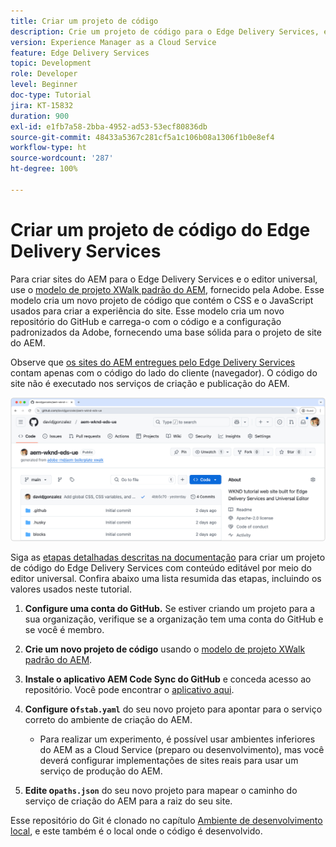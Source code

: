 ```yaml
---
title: Criar um projeto de código
description: Crie um projeto de código para o Edge Delivery Services, editável por meio do editor universal.
version: Experience Manager as a Cloud Service
feature: Edge Delivery Services
topic: Development
role: Developer
level: Beginner
doc-type: Tutorial
jira: KT-15832
duration: 900
exl-id: e1fb7a58-2bba-4952-ad53-53ecf80836db
source-git-commit: 48433a5367c281cf5a1c106b08a1306f1b0e8ef4
workflow-type: ht
source-wordcount: '287'
ht-degree: 100%

---
```


# Criar um projeto de código do Edge Delivery Services

Para criar sites do AEM para o Edge Delivery Services e o editor universal, use o [modelo de projeto XWalk padrão do AEM](https://github.com/adobe-rnd/aem-boilerplate-xwalk), fornecido pela Adobe. Esse modelo cria um novo projeto de código que contém o CSS e o JavaScript usados para criar a experiência do site. Esse modelo cria um novo repositório do GitHub e carrega-o com o código e a configuração padronizados da Adobe, fornecendo uma base sólida para o projeto de site do AEM.

Observe que [os sites do AEM entregues pelo Edge Delivery Services](https://experienceleague.adobe.com/pt-br/docs/experience-manager-learn/sites/edge-delivery-services/overview) contam apenas com o código do lado do cliente (navegador). O código do site não é executado nos serviços de criação e publicação do AEM.

![Novo projeto do Edge Delivery Services](./assets/1-new-project/new-project.png)

Siga as [etapas detalhadas descritas na documentação](https://experienceleague.adobe.com/pt-br/docs/experience-manager-cloud-service/content/edge-delivery/wysiwyg-authoring/edge-dev-getting-started#create-github-project) para criar um projeto de código do Edge Delivery Services com conteúdo editável por meio do editor universal.  Confira abaixo uma lista resumida das etapas, incluindo os valores usados neste tutorial.

1. **Configure uma conta do GitHub.** Se estiver criando um projeto para a sua organização, verifique se a organização tem uma conta do GitHub e se você é membro.
2. **Crie um novo projeto de código** usando o [modelo de projeto XWalk padrão do AEM](https://github.com/adobe-rnd/aem-boilerplate-xwalk).
3. **Instale o aplicativo AEM Code Sync do GitHub** e conceda acesso ao repositório. Você pode encontrar o [aplicativo aqui](https://github.com/apps/aem-code-sync).
4. **Configure o`fstab.yaml`** do seu novo projeto para apontar para o serviço correto do ambiente de criação do AEM.

   * Para realizar um experimento, é possível usar ambientes inferiores do AEM as a Cloud Service (preparo ou desenvolvimento), mas você deverá configurar implementações de sites reais para usar um serviço de produção do AEM.

5. **Edite o`paths.json`** do seu novo projeto para mapear o caminho do serviço de criação do AEM para a raiz do seu site.

Esse repositório do Git é clonado no capítulo [Ambiente de desenvolvimento local](https://experienceleague.adobe.com/pt-br/docs/experience-manager-learn/sites/edge-delivery-services/developing/universal-editor/3-local-development-environment), e este também é o local onde o código é desenvolvido.
